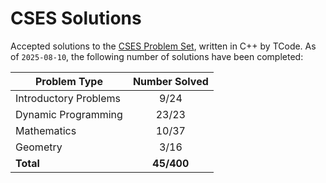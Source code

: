 # CSES Solutions

Accepted solutions to the [CSES Problem Set](https://cses.fi/problemset/), written in C++ by TCode. As of `2025-08-10`, the following number of solutions have been completed:

| Problem Type          | Number Solved |
|-----------------------|:-------------:|
| Introductory Problems |     9/24      |
| Dynamic Programming   |     23/23     |
| Mathematics           |     10/37     |
| Geometry              |     3/16      |
| **Total**             |   **45/400**  |
